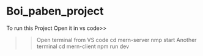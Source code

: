 ﻿# Boi_paben_project
To run this Project Open it in vs code>>
>>Open terminal from VS code
>> cd mern-server
>> nmp start
>>Another terminal
>> cd mern-client
>> npm run dev
